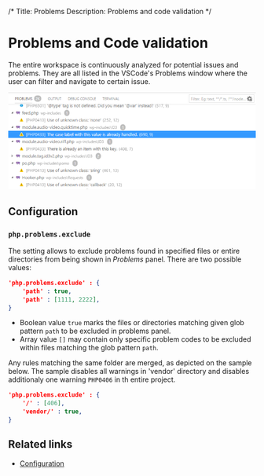 /*
Title: Problems
Description: Problems and code validation
*/

# Problems and Code validation

The entire workspace is continuously analyzed for potential issues and problems. They are all listed in the VSCode's Problems window where the user can filter and navigate to certain issue.

![Problems Window](imgs/problems-window.png)

## Configuration

### `php.problems.exclude`

The setting allows to exclude problems found in specified files or entire directories from being shown in *Problems* panel. There are two possible values:

```json
'php.problems.exclude' : {
    'path' : true,
    'path' : [1111, 2222],
}
```

- Boolean value `true` marks the files or directories matching given glob pattern `path` to be excluded in problems panel.
- Array value `[]` may contain only specific problem codes to be excluded within files matching the glob pattern `path`.

Any rules matching the same folder are merged, as depicted on the sample below. The sample disables all warnings in 'vendor' directory and disables additionaly one warning `PHP0406` in th entire project.

```json
'php.problems.exclude' : {
    '/' : [406],
    'vendor/' : true,
}
```

## Related links

- [Configuration](configuration)
